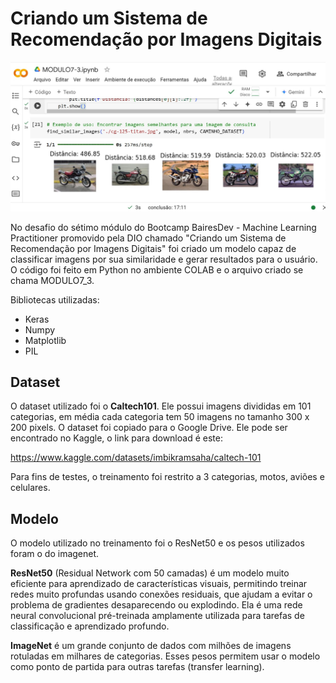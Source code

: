 # Criando um Sistema de Recomendação por Imagens Digitais

![DIO](modulo7.jpg)

No desafio do sétimo módulo do Bootcamp BairesDev - Machine Learning Practitioner promovido pela DIO chamado "Criando um Sistema de Recomendação por Imagens Digitais" foi criado um modelo capaz de classificar imagens por sua similaridade e gerar resultados para o usuário. O código foi feito em Python no ambiente COLAB e o arquivo criado se chama MODULO7_3.  

Bibliotecas utilizadas:

- Keras
- Numpy
- Matplotlib
- PIL

## Dataset

O dataset utilizado foi o **Caltech101**. Ele possui imagens divididas em 101 categorias, em média cada categoria tem 50 imagens no tamanho 300 x 200 pixels. O dataset foi copiado para o Google Drive. Ele pode ser encontrado no Kaggle, o link para download é este:

https://www.kaggle.com/datasets/imbikramsaha/caltech-101

Para fins de testes, o treinamento foi restrito a 3 categorias, motos, aviões e celulares.

## Modelo

O modelo utilizado no treinamento foi o ResNet50 e os pesos utilizados foram o do imagenet.

**ResNet50** (Residual Network com 50 camadas) é um modelo muito eficiente para aprendizado de características visuais, permitindo treinar redes muito profundas usando conexões residuais, que ajudam a evitar o problema de gradientes desaparecendo ou explodindo. Ela é uma rede neural convolucional pré-treinada amplamente utilizada para tarefas de classificação e aprendizado profundo.

**ImageNet** é um grande conjunto de dados com milhões de imagens rotuladas em milhares de categorias. Esses pesos permitem usar o modelo como ponto de partida para outras tarefas (transfer learning).
